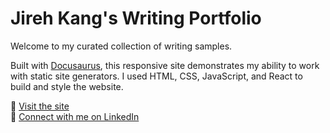 # Jireh Kang's Writing Portfolio

Welcome to my curated collection of writing samples.

Built with [Docusaurus](https://docusaurus.io/), this responsive site demonstrates my ability to work with static site generators. I used HTML, CSS, JavaScript, and React to build and style the website.

🔗 [Visit the site](https://jirehkang.github.io/writing-portfolio/)  
💼 [Connect with me on LinkedIn](https://www.linkedin.com/in/jirehkang/)
